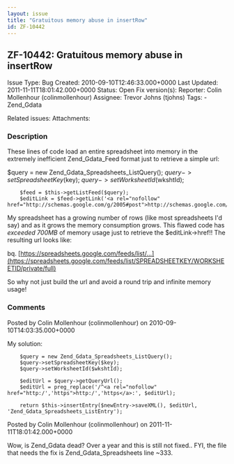 ```yaml
---
layout: issue
title: "Gratuitous memory abuse in insertRow"
id: ZF-10442
---
```


ZF-10442: Gratuitous memory abuse in insertRow
----------------------------------------------

 Issue Type: Bug Created: 2010-09-10T12:46:33.000+0000 Last Updated: 2011-11-11T18:01:42.000+0000 Status: Open Fix version(s): 
 Reporter:  Colin Mollenhour (colinmollenhour)  Assignee:  Trevor Johns (tjohns)  Tags: - Zend\_Gdata
 
 Related issues: 
 Attachments: 
### Description

These lines of code load an entire spreadsheet into memory in the extremely inefficient Zend\_Gdata\_Feed format just to retrieve a simple url:

 $query = new Zend\_Gdata\_Spreadsheets\_ListQuery(); $query->setSpreadsheetKey($key); $query->setWorksheetId($wkshtId);

 
        $feed = $this->getListFeed($query);
        $editLink = $feed->getLink('<a rel="nofollow" href="http://schemas.google.com/g/2005#post">http://schemas.google.com/g/2005#post</a>');


My spreadsheet has a growing number of rows (like most spreadsheets I'd say) and as it grows the memory consumption grows. This flawed code has _exceeded 700MB_ of memory usage just to retrieve the $editLink->href!! The resulting url looks like:

bq. [https://spreadsheets.google.com/feeds/list/…](https://spreadsheets.google.com/feeds/list/SPREADSHEETKEY/WORKSHEETID/private/full)

So why not just build the url and avoid a round trip and infinite memory usage!

 

 

### Comments

Posted by Colin Mollenhour (colinmollenhour) on 2010-09-10T14:03:35.000+0000

My solution:

 
        $query = new Zend_Gdata_Spreadsheets_ListQuery();
        $query->setSpreadsheetKey($key);
        $query->setWorksheetId($wkshtId);
    
        $editUrl = $query->getQueryUrl();
        $editUrl = preg_replace('/^<a rel="nofollow" href="http:/','https">http:/','https</a>:', $editUrl);
    
        return $this->insertEntry($newEntry->saveXML(), $editUrl, 'Zend_Gdata_Spreadsheets_ListEntry');


 

 

Posted by Colin Mollenhour (colinmollenhour) on 2011-11-11T18:01:42.000+0000

Wow, is Zend\_Gdata dead? Over a year and this is still not fixed.. FYI, the file that needs the fix is Zend\_Gdata\_Spreadsheets line ~333.

 

 